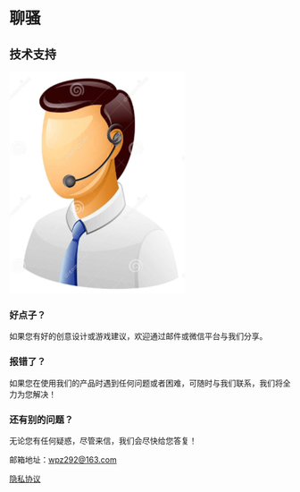 # 聊骚

## 技术支持

 ![image](https://github.com/wpz292/liaosao/raw/master/call_man.png)

### 好点子？

如果您有好的创意设计或游戏建议，欢迎通过邮件或微信平台与我们分享。

### 报错了？

如果您在使用我们的产品时遇到任何问题或者困难，可随时与我们联系，我们将全力为您解决！

### 还有别的问题？

无论您有任何疑惑，尽管来信，我们会尽快给您答复！

邮箱地址：wpz292@163.com

[隐私协议](https://raw.githubusercontent.com/wpz292/liaosao/master/privacy.cmd)
